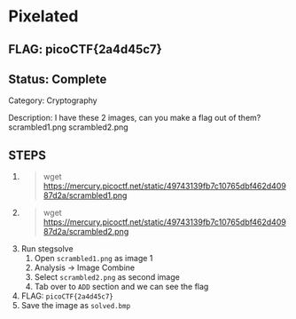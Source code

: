 # Pixelated

## FLAG: picoCTF{2a4d45c7}

## Status: Complete

Category: Cryptography

Description: I have these 2 images, can you make a flag out of them? scrambled1.png scrambled2.png

## STEPS

1. > wget <https://mercury.picoctf.net/static/49743139fb7c10765dbf462d40987d2a/scrambled1.png>
2. > wget <https://mercury.picoctf.net/static/49743139fb7c10765dbf462d40987d2a/scrambled2.png>
3. Run stegsolve
   1. Open `scrambled1.png` as image 1
   2. Analysis -> Image Combine
   3. Select `scrambled2.png` as second image
   4. Tab over to `ADD` section and we can see the flag
4. FLAG: `picoCTF{2a4d45c7}`
5. Save the image as `solved.bmp`
